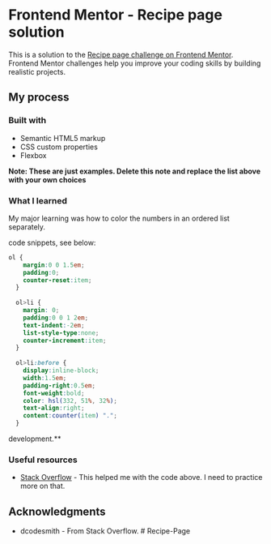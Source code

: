 # Frontend Mentor - Recipe page solution

This is a solution to the [Recipe page challenge on Frontend Mentor](https://www.frontendmentor.io/challenges/recipe-page-KiTsR8QQKm). Frontend Mentor challenges help you improve your coding skills by building realistic projects. 

## My process

### Built with

- Semantic HTML5 markup
- CSS custom properties
- Flexbox

**Note: These are just examples. Delete this note and replace the list above with your own choices**

### What I learned

My major learning was how to color the numbers in an ordered list separately.

code snippets, see below:

```css
ol {
    margin:0 0 1.5em;
    padding:0;
    counter-reset:item;
  }
   
  ol>li {
    margin: 0;
    padding:0 0 1 2em;
    text-indent:-2em;
    list-style-type:none;
    counter-increment:item;
  }
   
  ol>li:before {
    display:inline-block;
    width:1.5em;
    padding-right:0.5em;
    font-weight:bold;
    color: hsl(332, 51%, 32%);
    text-align:right;
    content:counter(item) ".";
  }
```
development.**

### Useful resources

- [Stack Overflow](https://stackoverflow.com/) - This helped me with the code above. I need to practice more on that.

## Acknowledgments

- dcodesmith - From Stack Overflow.
#   R e c i p e - P a g e  
 